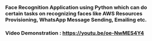 ### Face Recognition Application using Python which can do certain tasks on recognizing faces like AWS Resources Provisioning, WhatsApp Message Sending, Emailing etc.

### Video Demonstration : https://youtu.be/oe-NwMES4Y4
